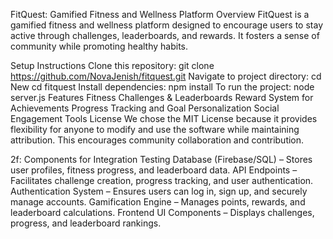 FitQuest: Gamified Fitness and Wellness Platform
Overview
FitQuest is a gamified fitness and wellness platform designed to encourage users to stay active through challenges, leaderboards, and rewards. It fosters a sense of community while promoting healthy habits.

Setup Instructions
Clone this repository:
git clone https://github.com/NovaJenish/fitquest.git
Navigate to project directory: cd New cd fitquest
Install dependencies: npm install
To run the project:
node server.js
Features
Fitness Challenges & Leaderboards
Reward System for Achievements
Progress Tracking and Goal Personalization
Social Engagement Tools
License
We chose the MIT License because it provides flexibility for anyone to modify and use the software while maintaining attribution. This encourages community collaboration and contribution.

2f: Components for Integration Testing
Database (Firebase/SQL) – Stores user profiles, fitness progress, and leaderboard data.
API Endpoints – Facilitates challenge creation, progress tracking, and user authentication.
Authentication System – Ensures users can log in, sign up, and securely manage accounts.
Gamification Engine – Manages points, rewards, and leaderboard calculations.
Frontend UI Components – Displays challenges, progress, and leaderboard rankings.
